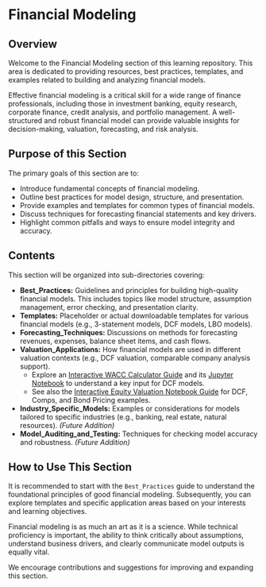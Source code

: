 # Financial Modeling

## Overview

Welcome to the Financial Modeling section of this learning repository. This area is dedicated to providing resources, best practices, templates, and examples related to building and analyzing financial models.

Effective financial modeling is a critical skill for a wide range of finance professionals, including those in investment banking, equity research, corporate finance, credit analysis, and portfolio management. A well-structured and robust financial model can provide valuable insights for decision-making, valuation, forecasting, and risk analysis.

## Purpose of this Section

The primary goals of this section are to:

*   Introduce fundamental concepts of financial modeling.
*   Outline best practices for model design, structure, and presentation.
*   Provide examples and templates for common types of financial models.
*   Discuss techniques for forecasting financial statements and key drivers.
*   Highlight common pitfalls and ways to ensure model integrity and accuracy.

## Contents

This section will be organized into sub-directories covering:

*   **Best_Practices:** Guidelines and principles for building high-quality financial models. This includes topics like model structure, assumption management, error checking, and presentation clarity.
*   **Templates:** Placeholder or actual downloadable templates for various financial models (e.g., 3-statement models, DCF models, LBO models).
*   **Forecasting_Techniques:** Discussions on methods for forecasting revenues, expenses, balance sheet items, and cash flows.
*   **Valuation_Applications:** How financial models are used in different valuation contexts (e.g., DCF valuation, comparable company analysis support).
    *   Explore an [Interactive WACC Calculator Guide](../Interactive_Notebooks/Valuation_Components/README.md) and its [Jupyter Notebook](../Interactive_Notebooks/Valuation_Components/InteractiveWACCCalculatorNotebook.ipynb) to understand a key input for DCF models.
    *   See also the [Interactive Equity Valuation Notebook Guide](../Interactive_Notebooks/Financial_Modeling/README.md) for DCF, Comps, and Bond Pricing examples.
*   **Industry_Specific_Models:** Examples or considerations for models tailored to specific industries (e.g., banking, real estate, natural resources). *(Future Addition)*
*   **Model_Auditing_and_Testing:** Techniques for checking model accuracy and robustness. *(Future Addition)*

## How to Use This Section

It is recommended to start with the `Best_Practices` guide to understand the foundational principles of good financial modeling. Subsequently, you can explore templates and specific application areas based on your interests and learning objectives.

Financial modeling is as much an art as it is a science. While technical proficiency is important, the ability to think critically about assumptions, understand business drivers, and clearly communicate model outputs is equally vital.

We encourage contributions and suggestions for improving and expanding this section.

